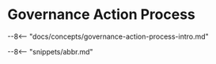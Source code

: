 <!-- SPDX-License-Identifier: CC-BY-4.0 -->
<!-- Copyright Contributors to the ODPi Egeria project. -->

# Governance Action Process

--8<-- "docs/concepts/governance-action-process-intro.md"

--8<-- "snippets/abbr.md"